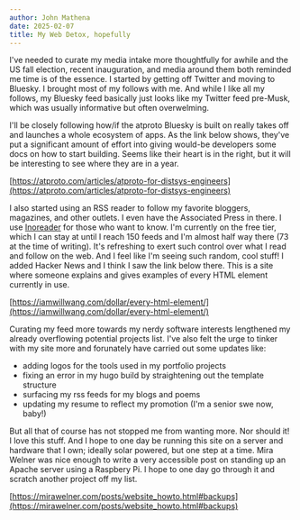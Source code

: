 ```yaml
---
author: John Mathena
date: 2025-02-07
title: My Web Detox, hopefully
---
```


I've needed to curate my media intake more thoughtfully for awhile and the US fall election, recent inauguration, and media around them both reminded me time 
is of the essence. I started by getting off Twitter and moving to Bluesky. I brought most of my follows with me. And while I like all my follows, my Bluesky feed
basically just looks like my Twitter feed pre-Musk, which was usually informative but often overwelming.

I'll be closely following how/if the atproto Bluesky is built on
really takes off and launches a whole ecosystem of apps. As the link below shows, they've put a significant amount of effort into giving would-be developers some docs on how
to start building. Seems like their heart is in the right, but it will be interesting to see where they are in a year.

[https://atproto.com/articles/atproto-for-distsys-engineers](https://atproto.com/articles/atproto-for-distsys-engineers)

I also started using an RSS reader to follow my favorite bloggers, magazines, and other outlets. I even have the Associated Press in there. 
I use [Inoreader](https://inoreader.com) for those who want to know. I'm currently on the free tier, which I can stay at until I reach 150 feeds and I'm almost half way 
there (73 at the time of writing). It's refreshing to exert such control over what I read and follow on the web. And I feel like I'm seeing such random, cool stuff! I added
Hacker News and I think I saw the link below there. This is a site where someone explains and gives examples of every HTML element currently in use.

[https://iamwillwang.com/dollar/every-html-element/](https://iamwillwang.com/dollar/every-html-element/)

Curating my feed more towards my nerdy software interests lengthened my already overflowing potential projects list. I've also felt the urge to tinker with my site more and forunately
have carried out some updates like:
- adding logos for the tools used in my portfolio projects
- fixing an error in my hugo build by straightening out the template structure
- surfacing my rss feeds for my blogs and poems
- updating my resume to reflect my promotion (I'm a senior swe now, baby!)

But all that of course has not stopped me from wanting more. Nor should it! I love this stuff. And I hope to one day be running this site on a server and hardware that I own; ideally
solar powered, but one step at a time. Mira Welner was nice enough to write a very accessible post on standing up an Apache server using a Raspbery Pi. I hope to one day go through
it and scratch another project off my list.

[https://mirawelner.com/posts/website_howto.html#backups](https://mirawelner.com/posts/website_howto.html#backups)

